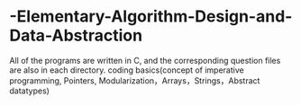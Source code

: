 # -Elementary-Algorithm-Design-and-Data-Abstraction
All of the programs are written in C, and the corresponding question files are also in each directory.
coding basics(concept of imperative programming, Pointers, Modularization，Arrays，Strings，Abstract datatypes)



